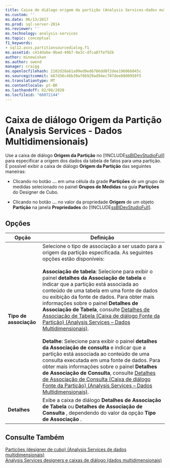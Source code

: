```yaml
---
title: Caixa de diálogo origem da partição (Analysis Services-dados multidimensionais) | Microsoft Docs
ms.custom: ''
ms.date: 06/13/2017
ms.prod: sql-server-2014
ms.reviewer: ''
ms.technology: analysis-services
ms.topic: conceptual
f1_keywords:
- sql12.asvs.partitionsourcedialog.f1
ms.assetid: c414dabe-9bad-49b7-9a3c-dfca87fef92b
author: minewiskan
ms.author: owend
manager: craigg
ms.openlocfilehash: 2102d28a61a99ed9ed6786dd8f2dee196066045c
ms.sourcegitcommit: b87d36c46b39af8b929ad94ec707dee8800950f5
ms.translationtype: MT
ms.contentlocale: pt-BR
ms.lasthandoff: 02/08/2020
ms.locfileid: "66072144"
---
```

# <a name="partition-source-dialog-box-analysis-services---multidimensional-data"></a>Caixa de diálogo Origem da Partição (Analysis Services - Dados Multidimensionais)
  Use a caixa de diálogo **Origem da Partição** no [!INCLUDE[ssBIDevStudioFull](../includes/ssbidevstudiofull-md.md)] para especificar a origem dos dados da tabela de fatos para uma partição. É possível exibir a caixa de diálogo **Origem da Partição** das seguintes maneiras:  
  
-   Clicando no botão **...** em uma célula da grade **Partições** de um grupo de medidas selecionado no painel **Grupos de Medidas** na guia **Partições** do Designer de Cubo.  
  
-   Clicando no botão **...** no valor da propriedade **Origem** de um objeto **Partição** na janela **Propriedades** do [!INCLUDE[ssBIDevStudioFull](../includes/ssbidevstudiofull-md.md)].  
  
## <a name="options"></a>Opções  
  
|Opção|Definição|  
|------------|----------------|  
|**Tipo de associação**|Selecione o tipo de associação a ser usado para a origem da partição especificada. As seguintes opções estão disponíveis:<br /><br /> **Associação de tabela**: Selecione para exibir o painel **detalhes da Associação de tabela** e indicar que a partição está associada ao conteúdo de uma tabela em uma fonte de dados ou exibição da fonte de dados. Para obter mais informações sobre o painel **Detalhes de Associação de Tabela**, consulte [Detalhes de Associação de Tabela &#40;Caixa de diálogo Fonte da Partição&#41; &#40;Analysis Services – Dados Multidimensionais&#41;](table-binding-partition-source-dialog-analysis-services-multidimensional-data.md).<br /><br /> **Detalhe**: Selecione para exibir o painel **detalhes da Associação de consulta** e indicar que a partição está associada ao conteúdo de uma consulta executada em uma fonte de dados. Para obter mais informações sobre o painel **Detalhes de Associação de Consulta**, consulte [Detalhes de Associação de Consulta &#40;Caixa de diálogo Fonte da Partição&#41; &#40;Analysis Services – Dados Multidimensionais&#41;](query-binding-partition-source-dialog-analysis-services-multidimensional-data.md).|  
|**Detalhes**|Exibe a caixa de diálogo **Detalhes de Associação de Tabela** ou **Detalhes de Associação de Consulta** , dependendo do valor da opção **Tipo de Associação** .|  
  
## <a name="see-also"></a>Consulte Também  
 [Partições &#40;designer de cubo&#41; &#40;Analysis Services de dados multidimensionais&#41;](partitions-cube-designer-analysis-services-multidimensional-data.md)   
 [Analysis Services designers e caixas de diálogo &#40;dados multidimensionais&#41;](analysis-services-designers-and-dialog-boxes-multidimensional-data.md)  
  
  
